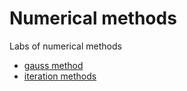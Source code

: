 # Numerical methods
Labs of numerical methods

- [gauss method](https://github.com/MaksGovor/numerical/tree/main/lab1)
- [iteration methods](https://github.com/MaksGovor/numerical/tree/main/lab2)